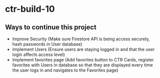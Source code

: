# ctr-build-10
## Ways to continue this project
- Improve Security (Make sure Firestore API is being access securely, hash passwords in User database)
- Implement Users (Ensure users are staying logged in and that the user login affects access level)
- Implement favorites page (Add favorites button to CTR Cards, register favorites with Users in database so that they are displayed every time the user logs in and navigates to the Favorites page)